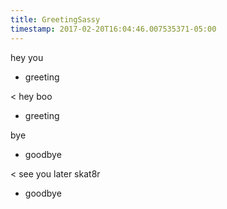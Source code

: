 ```yaml
---
title: GreetingSassy
timestamp: 2017-02-20T16:04:46.007535371-05:00
---
```


hey you
* greeting

< hey boo
* greeting

bye
* goodbye

< see you later skat8r
* goodbye
